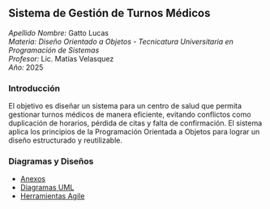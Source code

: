 ## Sistema de Gestión de Turnos Médicos

*Apellido Nombre:* Gatto Lucas  
*Materia: Diseño Orientado a Objetos - Tecnicatura Universitaria en Programación de Sistemas*  
*Profesor:* Lic. Matías Velasquez   
*Año:* 2025  

###  Introducción

El objetivo es diseñar un sistema para un centro de salud que permita gestionar turnos médicos de manera eficiente, evitando conflictos como duplicación de horarios, pérdida de citas y falta de confirmación. El sistema aplica los principios de la Programación Orientada a Objetos para lograr un diseño estructurado y reutilizable.

###  Diagramas y Diseños 

- [Anexos](docs/anexos.md) 
- [Diagramas UML](docs/diagramasUML.md) 
- [Herramientas Agile](docs/herramientas_agile.md)
